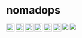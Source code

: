 # nomadops

[<img align="left" alt="sales@nomadops.io" width="22" src="https://github.com/nomadops/nomadops/raw/main/img/email-48px.png" />][email]
[<img align="left" alt="upwork" width="22" src="https://github.com/nomadops/nomadops/raw/main/img/upwork-48px.png" />][upwork]
[<img align="left" alt="sales@nomadops.io" width="22" src="https://github.com/nomadops/nomadops/raw/main/img/github-48px.png" />][github]
[<img align="left" alt="nomadops.io" width="22" src="https://github.com/nomadops/nomadops/raw/main/img/web-48px.png" />][website]
[<img align="left" alt="twitter.com/nomadopsllc" width="22" src="https://github.com/nomadops/nomadops/raw/main/img/twitter-48px.png" />][twitter]
[<img align="left" alt="nomadops.slack.com.com" width="22" src="https://github.com/nomadops/nomadops/raw/main/img/slack-48px.png" />][slack]

![](https://komarev.com/ghpvc/?username=nomadops&style=flat-square)
![](https://hit.yhype.me/github/profile?user_id=393243)

[email]: mailto:sales@nomadops.io
[github]: https://github.com/nomadops
[website]: https://nomadops.io/
[twitter]: https://twitter.com/nomadopsllc
[slack]: https://nomadops.slack.com/
[upwork]: https://www.upwork.com/agencies/1532722538966388736
